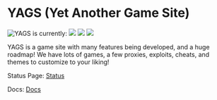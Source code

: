 # YAGS (Yet Another Game Site)
<img src="https://img.shields.io/website-up-down-green-red/http/kazo.tech.svg" title="YAGS is currently:"> <img src="https://img.shields.io/github/forks/yags-network/yags.svg"> <img src="https://img.shields.io/github/stars/yags-network/yags.svg"> <img src="https://img.shields.io/badge/made%20by-NYPD%232323-blue">

YAGS is a game site with many features being developed, and a huge roadmap! We have lots of games, a few proxies, exploits, cheats, and themes to customize to your liking!

Status Page: [Status](status.yags.tech)

Docs: [Docs](docs.yags.tech)

